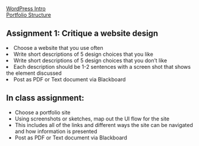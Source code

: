 [WordPress Intro](http://owenroberts.github.io/mmp350/week1/index.html)  
[Portfolio Structure](http://owenroberts.github.io/mmp350/week1/portfolio.html)  

<h2>Assignment 1: Critique a website design</h2>
<li>Choose a website that you use often</li>
<li>Write short descriptions of 5 design choices that you like</li>
<li>Write short descriptions of 5 design choices that you don’t like</li>
<li>Each description should be 1-2 sentences with a screen shot that shows the element discussed</li>
<li>Post as PDF or Text document via Blackboard</li>

<h2>In class assignment:</h2>
<ul>
    <li>Choose a portfolio site</li>
    <li>Using screenshots or sketches, map out the UI flow for the site</li>
    <li>This includes all of the links and different ways the site can be navigated and how information is presented</li>
    <li>Post as PDF or Text document via Blackboard</li>
</ul>